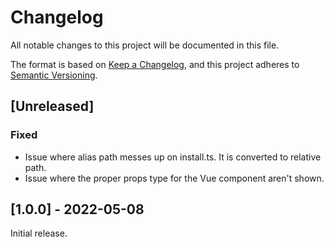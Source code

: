 # Changelog

All notable changes to this project will be documented in this file.

The format is based on [Keep a Changelog](https://keepachangelog.com/en/1.0.0/),
and this project adheres to [Semantic Versioning](https://semver.org/spec/v2.0.0.html).

## [Unreleased]

### Fixed

- Issue where alias path messes up on install.ts. It is converted to relative path.
- Issue where the proper props type for the Vue component aren't shown.

## [1.0.0] - 2022-05-08

Initial release.
